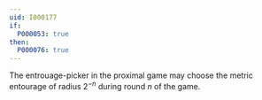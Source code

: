 ```yaml
---
uid: I000177
if:
  P000053: true
then:
  P000076: true
---
```


The entrouage-picker in the proximal game may choose the metric entourage of radius $2^{-n}$ during round $n$ of the game.

